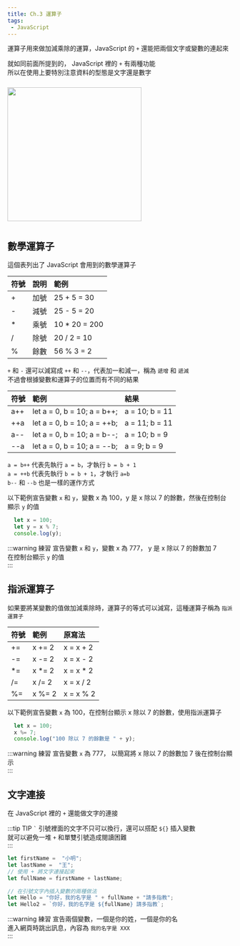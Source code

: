 ```yaml
--- 
title: Ch.3 運算子
tags:
 - JavaScript
---
```


運算子用來做加減乘除的運算，JavaScript 的 `+` 還能把兩個文字或變數的連起來  
<!-- more -->
就如同前面所提到的， JavaScript 裡的 `+` 有兩種功能  
所以在使用上要特別注意資料的型態是文字還是數字  

<img src="/images/ch3/meme.png" height="300" style="margin: 10px 0;">

## 數學運算子
這個表列出了 JavaScript 會用到的數學運算子

| 符號 | 說明 | 範例          |
| :--- | :--- | :------------ |
| +    | 加號 | 25 + 5 = 30   |
| -    | 減號 | 25 - 5 = 20   |
| *    | 乘號 | 10 * 20 = 200 |
| /    | 除號 | 20 / 2 = 10   |
| %    | 餘數 | 56 % 3 = 2    |

`+` 和 `-` 還可以減寫成 `++` 和 `--`，代表加一和減一，稱為 `遞增` 和 `遞減`  
不過會根據變數和運算子的位置而有不同的結果  

| 符號 | 範例                        | 結果           |
| :--- | :-------------------------- | :------------- |
| a++  | let a = 0, b = 10; a = b++; | a = 10; b = 11 |
| ++a  | let a = 0, b = 10; a = ++b; | a = 11; b = 11 |
| a--  | let a = 0, b = 10; a = b--; | a = 10; b = 9  |
| --a  | let a = 0, b = 10; a = --b; | a = 9; b = 9   |

`a = b++` 代表先執行 `a = b`，才執行 `b = b + 1`  
`a = ++b` 代表先執行 `b = b + 1`，才執行 `a=b`  
`b--` 和 `--b` 也是一樣的運作方式  

以下範例宣告變數 `x` 和 `y`，變數 x 為 100，y 是 x 除以 7 的餘數，然後在控制台顯示 `y` 的值  

```js
  let x = 100;
  let y = x % 7;
  console.log(y);
```

:::warning 練習
宣告變數 `x` 和 `y`，變數 x 為 777， y 是 x 除以 7 的餘數加 7  
在控制台顯示 `y` 的值  
:::

## 指派運算子 
如果要將某變數的值做加減乘除時，運算子的等式可以減寫，這種運算子稱為 `指派運算子`  

| 符號 | 範例   | 原寫法    |
| :--- | :----- | :-------- |
| +=   | x += 2 | x = x + 2 |
| -=   | x -= 2 | x = x - 2 |
| *=   | x *= 2 | x = x * 2 |
| /=   | x /= 2 | x = x / 2 |
| %=   | x %= 2 | x = x % 2 |

以下範例宣告變數 `x` 為 100，在控制台顯示 x 除以 7 的餘數，使用指派運算子  

```js
  let x = 100;
  x %= 7;
  console.log("100 除以 7 的餘數是 " + y);
```

:::warning 練習
宣告變數 `x` 為 777， 以簡寫將 x 除以 7 的餘數加 7 後在控制台顯示  
:::

## 文字連接
在 JavaScript 裡的 `+` 還能做文字的連接  

:::tip TIP
<code>`</code> 引號裡面的文字不只可以換行，還可以搭配 <code>${}</code> 插入變數  
就可以避免一堆 <code>+</code> 和單雙引號造成閱讀困難  
:::

```js
let firstName =  "小明";
let lastName =  "王";
// 使用 + 將文字連接起來
let fullName = firstName + lastName;

// 在引號文字內插入變數的兩種做法
let Hello = "你好，我的名字是 " + fullName + "請多指教";
let Hello2 = `你好，我的名字是 ${fullName} 請多指教`;
```

:::warning 練習
宣告兩個變數，一個是你的姓，一個是你的名  
進入網頁時跳出訊息，內容為 `我的名字是 XXX`   
:::
